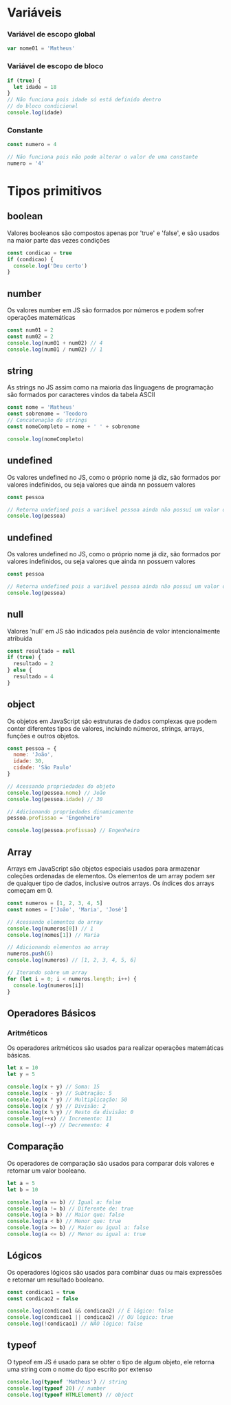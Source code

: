 # Variáveis

### Variável de escopo global

```JavaScript
var nome01 = 'Matheus'
```

### Variável de escopo de bloco

```JavaScript
if (true) {
  let idade = 18
}
// Não funciona pois idade só está definido dentro
// do bloco condicional
console.log(idade)
```

### Constante

```JavaScript
const numero = 4

// Não funciona pois não pode alterar o valor de uma constante
numero = '4'
```

# Tipos primitivos

## boolean

Valores booleanos são compostos apenas por 'true' e 'false', e são usados na maior parte das vezes condições

```JavaScript
const condicao = true
if (condicao) {
  console.log('Deu certo')
}
```

## number

Os valores number em JS são formados por números e podem sofrer operações matemáticas

```JavaScript
const num01 = 2
const num02 = 2
console.log(num01 + num02) // 4
console.log(num01 / num02) // 1
```

## string

As strings no JS assim como na maioria das linguagens de programação são formados por caracteres vindos da tabela ASCII

```JavaScript
const nome = 'Matheus'
const sobrenome = 'Teodoro
// Concatenação de strings
const nomeCompleto = nome + ' ' + sobrenome

console.log(nomeCompleto)
```

## undefined

Os valores undefined no JS, como o próprio nome já diz, são formados por valores indefinidos, ou seja valores que ainda nn possuem valores

```JavaScript
const pessoa

// Retorna undefined pois a variável pessoa ainda não possuí um valor definido
console.log(pessoa)
```

## undefined

Os valores undefined no JS, como o próprio nome já diz, são formados por valores indefinidos, ou seja valores que ainda nn possuem valores

```JavaScript
const pessoa

// Retorna undefined pois a variável pessoa ainda não possuí um valor definido
console.log(pessoa)
```

## null

Valores 'null' em JS são indicados pela ausência de valor intencionalmente atribuída

```JavaScript
const resultado = null
if (true) {
  resultado = 2
} else {
  resultado = 4
}
```

## object

Os objetos em JavaScript são estruturas de dados complexas que podem conter diferentes tipos de valores, incluindo números, strings, arrays, funções e outros objetos.

```JavaScript
const pessoa = {
  nome: 'João',
  idade: 30,
  cidade: 'São Paulo'
}

// Acessando propriedades do objeto
console.log(pessoa.nome) // João
console.log(pessoa.idade) // 30

// Adicionando propriedades dinamicamente
pessoa.profissao = 'Engenheiro'

console.log(pessoa.profissao) // Engenheiro
```

## Array

Arrays em JavaScript são objetos especiais usados para armazenar coleções ordenadas de elementos. Os elementos de um array podem ser de qualquer tipo de dados, inclusive outros arrays. Os índices dos arrays começam em 0.

```JavaScript
const numeros = [1, 2, 3, 4, 5]
const nomes = ['João', 'Maria', 'José']

// Acessando elementos do array
console.log(numeros[0]) // 1
console.log(nomes[1]) // Maria

// Adicionando elementos ao array
numeros.push(6)
console.log(numeros) // [1, 2, 3, 4, 5, 6]

// Iterando sobre um array
for (let i = 0; i < numeros.length; i++) {
  console.log(numeros[i])
}
```

## Operadores Básicos

### Aritméticos

Os operadores aritméticos são usados para realizar operações matemáticas básicas.

```JavaScript
let x = 10
let y = 5

console.log(x + y) // Soma: 15
console.log(x - y) // Subtração: 5
console.log(x * y) // Multiplicação: 50
console.log(x / y) // Divisão: 2
console.log(x % y) // Resto da divisão: 0
console.log(++x) // Incremento: 11
console.log(--y) // Decremento: 4
```

## Comparação

Os operadores de comparação são usados para comparar dois valores e retornar um valor booleano.

```JavaScript
let a = 5
let b = 10

console.log(a == b) // Igual a: false
console.log(a != b) // Diferente de: true
console.log(a > b) // Maior que: false
console.log(a < b) // Menor que: true
console.log(a >= b) // Maior ou igual a: false
console.log(a <= b) // Menor ou igual a: true
```

## Lógicos

Os operadores lógicos são usados para combinar duas ou mais expressões e retornar um resultado booleano.

```JavaScript
const condicao1 = true
const condicao2 = false

console.log(condicao1 && condicao2) // E lógico: false
console.log(condicao1 || condicao2) // OU lógico: true
console.log(!condicao1) // NÃO lógico: false
```

## typeof

O typeof em JS é usado para se obter o tipo de algum objeto, ele retorna uma string com o nome do tipo escrito por extenso

```JavaScript
console.log(typeof 'Matheus') // string
console.log(typeof 20) // number
console.log(typeof HTMLElement) // object
```
